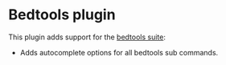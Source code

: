 # Bedtools plugin

This plugin adds support for the [bedtools suite](http://bedtools.readthedocs.org/en/latest/):

* Adds autocomplete options for all bedtools sub commands.
